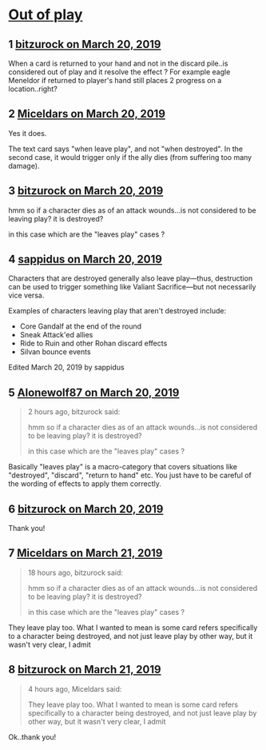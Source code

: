 # [Out of play](https://community.fantasyflightgames.com/topic/292463-out-of-play/)

## 1 [bitzurock on March 20, 2019](https://community.fantasyflightgames.com/topic/292463-out-of-play/?do=findComment&comment=3651973)

When a card is returned to your hand and not in the discard pile..is considered out of play and it resolve the effect ? For example eagle Meneldor if returned to player's hand still places 2 progress on a location..right? 

## 2 [Miceldars on March 20, 2019](https://community.fantasyflightgames.com/topic/292463-out-of-play/?do=findComment&comment=3651983)

Yes it does.

The text card says "when leave play", and not "when destroyed". In the second case, it would trigger only if the ally dies (from suffering too many damage).

## 3 [bitzurock on March 20, 2019](https://community.fantasyflightgames.com/topic/292463-out-of-play/?do=findComment&comment=3651985)

hmm so if a character dies as of an attack wounds...is not considered to be leaving play? it is destroyed? 

in this case which are the "leaves play" cases ?

## 4 [sappidus on March 20, 2019](https://community.fantasyflightgames.com/topic/292463-out-of-play/?do=findComment&comment=3652033)

Characters that are destroyed generally also leave play—thus, destruction can be used to trigger something like Valiant Sacrifice—but not necessarily vice versa.

Examples of characters leaving play that aren't destroyed include:

 * Core Gandalf at the end of the round
 * Sneak Attack'ed allies
 * Ride to Ruin and other Rohan discard effects
 * Silvan bounce events

Edited March 20, 2019 by sappidus

## 5 [Alonewolf87 on March 20, 2019](https://community.fantasyflightgames.com/topic/292463-out-of-play/?do=findComment&comment=3652107)

> 2 hours ago, bitzurock said:
> 
> hmm so if a character dies as of an attack wounds...is not considered to be leaving play? it is destroyed? 
> 
> in this case which are the "leaves play" cases ?

Basically "leaves play" is a macro-category that covers situations like "destroyed", "discard", "return to hand" etc. You just have to be careful of the wording of effects to apply them correctly.

## 6 [bitzurock on March 20, 2019](https://community.fantasyflightgames.com/topic/292463-out-of-play/?do=findComment&comment=3652114)

Thank you!

## 7 [Miceldars on March 21, 2019](https://community.fantasyflightgames.com/topic/292463-out-of-play/?do=findComment&comment=3653169)

> 18 hours ago, bitzurock said:
> 
> hmm so if a character dies as of an attack wounds...is not considered to be leaving play? it is destroyed? 
> 
> in this case which are the "leaves play" cases ?

They leave play too. What I wanted to mean is some card refers specifically to a character being destroyed, and not just leave play by other way, but it wasn't very clear, I admit

## 8 [bitzurock on March 21, 2019](https://community.fantasyflightgames.com/topic/292463-out-of-play/?do=findComment&comment=3653274)

> 4 hours ago, Miceldars said:
> 
> They leave play too. What I wanted to mean is some card refers specifically to a character being destroyed, and not just leave play by other way, but it wasn't very clear, I admit

Ok..thank you!

